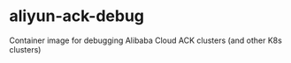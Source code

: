 # aliyun-ack-debug
Container image for debugging Alibaba Cloud ACK clusters (and other K8s clusters)
